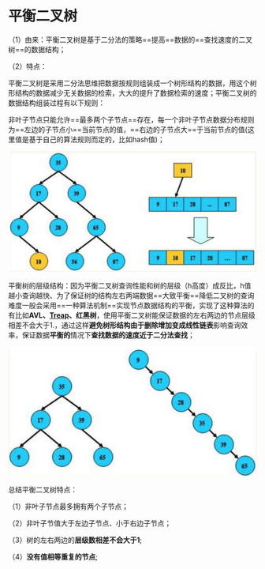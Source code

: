 # 平衡二叉树

（1）由来：平衡二叉树是基于二分法的策略==提高==数据的==查找速度的二叉树==的数据结构；

（2）特点：

平衡二叉树是采用二分法思维把数据按规则组装成一个树形结构的数据，用这个树形结构的数据减少无关数据的检索，大大的提升了数据检索的速度；平衡二叉树的数据结构组装过程有以下规则：

非叶子节点只能允许==最多两个子节点==存在，每一个非叶子节点数据分布规则为==左边的子节点小==当前节点的值，==右边的子节点大==于当前节点的值(这里值是基于自己的算法规则而定的，比如hash值)；

![image-20180916160718505](image-20180916160718505.png)

平衡树的层级结构：因为平衡二叉树查询性能和树的层级（h高度）成反比，h值越小查询越快、为了保证树的结构左右两端数据==大致平衡==降低二叉树的查询难度一般会采用==一种算法机制==实现节点数据结构的平衡，实现了这种算法的有比如**AVL、[Treap](http://link.zhihu.com/?target=http%3A//baike.baidu.com/item/Treap)、红黑树**，使用平衡二叉树能保证数据的左右两边的节点层级相差不会大于1.，通过这样**避免树形结构由于删除增加变成线性链表**影响查询效率，保证数据**平衡的**情况下**查找数据的速度近于二分法查找**；

![image-20180916160828950](image-20180916160828950.png)

总结平衡二叉树特点：

（1）非叶子节点最多拥有两个子节点；

（2）非叶子节值大于左边子节点、小于右边子节点；

（3）树的左右两边的**层级数相差不会大于1**;

（4）**没有值相等重复的节点**;







